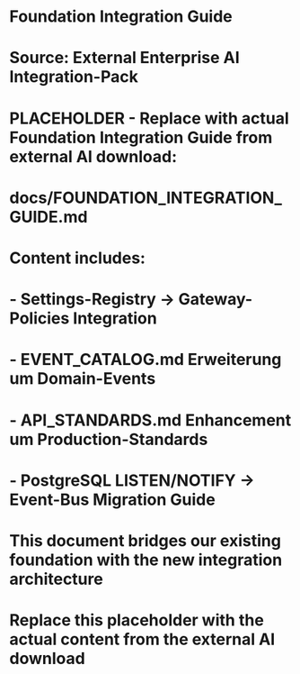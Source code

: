 # Foundation Integration Guide
# Source: External Enterprise AI Integration-Pack

# PLACEHOLDER - Replace with actual Foundation Integration Guide from external AI download:
# docs/FOUNDATION_INTEGRATION_GUIDE.md

# Content includes:
# - Settings-Registry → Gateway-Policies Integration
# - EVENT_CATALOG.md Erweiterung um Domain-Events
# - API_STANDARDS.md Enhancement um Production-Standards
# - PostgreSQL LISTEN/NOTIFY → Event-Bus Migration Guide

# This document bridges our existing foundation with the new integration architecture
# Replace this placeholder with the actual content from the external AI download